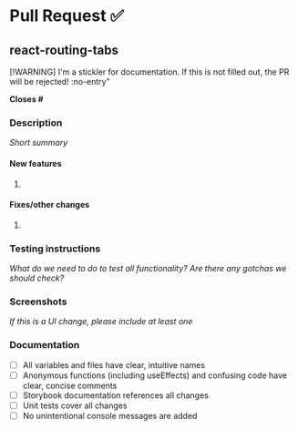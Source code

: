 # Pull Request :white_check_mark:

## react-routing-tabs

[!WARNING]
I'm a stickler for documentation. If this is not filled out, the PR will be rejected! :no-entry"

**Closes #**

### Description

_Short summary_

#### New features

1.

#### Fixes/other changes

1.

### Testing instructions

_What do we need to do to test all functionality? Are there any gotchas we should check?_

### Screenshots

_If this is a UI change, please include at least one_

### Documentation

- [ ] All variables and files have clear, intuitive names
- [ ] Anonymous functions (including useEffects) and confusing code have clear, concise comments
- [ ] Storybook documentation references all changes
- [ ] Unit tests cover all changes
- [ ] No unintentional console messages are added
